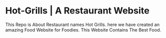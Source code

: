 # Hot-Grills | A Restaurant Website
This Repo is About Restaurant names Hot Grills.
here we have created an amazing Food Website for Foodies.
This Website Contains The Best Food.
